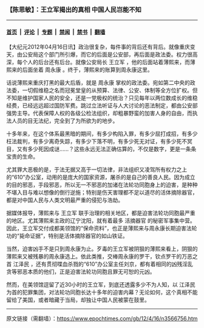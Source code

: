 ### 【陈思敏】：王立军揭出的真相 中国人民岂能不知

---

#### [首页](../../../..?n3566756) &nbsp;|&nbsp; [评论](../../../../../epoch-comment?n3566756) &nbsp;|&nbsp; [专题](../../../../../epoch-special?n3566756) &nbsp;|&nbsp; [禁闻](../../../../../epoch-news?n3566756) &nbsp;|&nbsp; [禁书](../../../../../books?n3566756) &nbsp;|&nbsp; [翻墙](https://github.com/gfw-breaker/nogfw/blob/master/README.md?n3566756)


<div class="post_content" id="artbody" itemprop="articleBody">
 <!-- article content begin -->
 <p>
  【大纪元2012年04月16日讯】政治很复杂，每件事的背后还有背后。就像重庆变天，由公安局这个部门所引爆，而它的后面是公安部，再后面是政法委。权力很高深，每个人的后台还有后台。就像公安局长
  <ok href="https://www.epochtimes.com/gb/tag/%E7%8E%8B%E7%AB%8B%E5%86%9B.html">
   王立军
  </ok>
  ，他的后面站着薄熙来，而薄熙来的后面坐着
  <ok href="https://www.epochtimes.com/gb/tag/%E5%91%A8%E6%B0%B8%E5%BA%B7.html">
   周永康
  </ok>
  。终于，薄熙来的账算到周永康这里。
 </p>
 <p>
  话说薄熙来重庆打黑的最大后盾，就是
  <ok href="https://www.epochtimes.com/gb/tag/%E5%91%A8%E6%B0%B8%E5%BA%B7.html">
   周永康
  </ok>
  掌权的政法委。宛如第二中央的政法委，一切假维稳之名而冠冕堂皇的从预算、法律、公安、体制等全方位扩权。但不知是维护国家人民的安全，还是一党极权的统治？只见每年以两位数成长的维稳经费，已经远远超过国防军费。跳过立法听证与人大讨论的恶法制定，都由公安部强势主导。代表保障人权的各级公检法组织，却粗暴野蛮的加害人身的自由，而执法人员的目无法纪，完全到了为所欲为的地步。
 </p>
 <p>
  十多年来，在这个体系最黑暗的期间，有多少构陷入罪，有多少屈打成招，有多少枉法裁判，有多少离奇失踪，有多少下落不明，有多少死无对证，有多少死不冥目，又有多少死因成谜……？这些永远无法正确估算的，不仅是数字，更是一条条宝贵的生命。
 </p>
 <p>
  尤其罪大恶极的是，于法无据又高于一切法律，非法组织又凌驾所有权力之上的“610”办公室，动用的是庞大的国家资源，屠杀的是自己的善良人民。因为成立的目的邪恶，手段邪恶，所以无一不邪恶的加诸在法轮功同胞身上的迫害，是种种不堪入目与难以想像的倒行逆施；特别是伤天害理都不足以道尽的活体摘除器官，都是对中国人民与人类文明最严重的侵犯与浩劫。
 </p>
 <p>
  据媒体报导，薄熙来与
  <ok href="https://www.epochtimes.com/gb/tag/%E7%8E%8B%E7%AB%8B%E5%86%9B.html">
   王立军
  </ok>
  联手治理的相关地区，都是迫害法轮功同胞最严重的地区。尤其薄熙来主政的辽宁沈阳，就有着最多
  <ok href="https://www.epochtimes.com/gb/tag/%E6%B4%BB%E6%91%98%E5%99%A8%E5%AE%98.html">
   活摘器官
  </ok>
  的秘密军事集中营。因此，王立军交付成都美领馆的“保命资料”，也正是薄熙来与周永康长期迫害法轮功的“毙命证据”，特别是活体摘除器官的如山铁证。
 </p>
 <p>
  当然，迫害凶手不是只到周永康为止。歹毒的王立军被阴狠的薄熙来看上，阴狠的薄熙来又被残暴的周永康选上。依此类推，交棒周永康的罗干，钦点罗干的万恶之首
  <ok href="https://www.epochtimes.com/gb/tag/%E6%B1%9F%E6%B3%BD%E6%B0%91.html">
   江泽民
  </ok>
  ，还有贯彻喋血杀戮的“610”办公室主任刘京，都有着相同的凶残淫乱贪等邪恶本质的他们，正是迫害法轮功同胞且罪无可恕的元凶。
 </p>
 <p>
  然而，在美领馆逗留了近30小时的王立军，到底还透露多少不为人知，以
  <ok href="https://www.epochtimes.com/gb/tag/%E6%B1%9F%E6%B3%BD%E6%B0%91.html">
   江泽民
  </ok>
  为首的犯罪集团，对法轮功同胞长达十多年的迫害内幕？无论如何，这个真相不能留给了美国，或者暗藏于当局，却独让中国人民被蒙在鼓里。
 </p>
 <!-- article content end -->
 <div id="below_article_ad">
 </div>
</div>


---

原文链接（需翻墙）：https://www.epochtimes.com/gb/12/4/16/n3566756.htm
